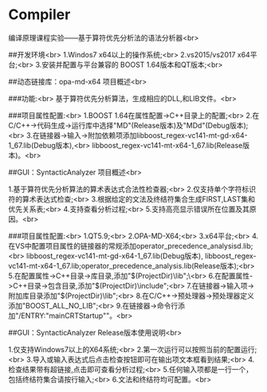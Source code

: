 # Compiler
编译原理课程实验——基于算符优先分析法的语法分析器\<br>

##开发环境\<br>
1.Windos7 x64以上的操作系统;\<br>
2.vs2015/vs2017 x64平台;\<br>
3.安装并配置与平台兼容的 BOOST 1.64版本和QT版本;\<br>

##动态链接库：opa-md-x64 项目概述\<br>

###功能:\<br>
基于算符优先分析算法，生成相应的DLL,和LIB文件。\<br>

###项目属性配置:\<br>
1.BOOST 1.64在属性配置->C++目录上的配置;\<br>
2.在C/C++->代码生成->运行库中选择"MD"(Release版本)及"MDd"(Debug版本);\<br>
3.在链接器->输入->附加依赖项添加libboost_regex-vc141-mt-gd-x64-1_67.lib(Debug版本),\<br>
libboost_regex-vc141-mt-x64-1_67.lib(Release版本)。\<br>


##GUI：SyntacticAnalyzer 项目概述\<br>

1.基于算符优先分析算法的算术表达式合法性检查器;\<br>
2.仅支持单个字符标识符的算术表达式检查;\<br>
3.根据给定的文法及终结符集合生成FIRST,LAST集和优先关系表;\<br>
4.支持查看分析过程;\<br>
5.支持高亮显示错误所在位置及其原因。\<br>

###项目属性配置:\<br>
1.QT5.9;\<br>
2.OPA-MD-X64;\<br>
3.x64平台;\<br>
4.在VS中配置项目属性的链接器的常规添加operator_precedence_analysisd.lib;\<br>
libboost_regex-vc141-mt-gd-x64-1_67.lib(Debug版本),
libboost_regex-vc141-mt-x64-1_67.lib;operator_precedence_analysis.lib(Release版本);\<br>
5.在配置属性->C++目录->库目录,添加"$(ProjectDir)\lib";\<br>
6.在配置属性->C++目录->包含目录,添加"$(ProjectDir)\include";\<br>
7.在链接器->输入项->附加库目录添加"$(ProjectDir)\lib";\<br>
8.在C/C++->预处理器->预处理器定义添加"BOOST_ALL_NO_LIB";\<br>
9.在链接器->命令行添加"/ENTRY:"mainCRTStartup""。\<br>

##GUI：SyntacticAnalyzer Release版本使用说明\<br>

1.仅支持Windows7以上的X64系统;\<br>
2.第一次运行可以按照当前的配置运行;\<br>
3.导入或输入表达式后点击检查按钮即可在输出项文本框看到结果;\<br>
4.检查结果带有超链接,点击即可查看分析过程;\<br>
5.任何输入项都是一行一个，包括终结符集合请按行输入;\<br>
6.文法和终结符均可配置。\<br>
